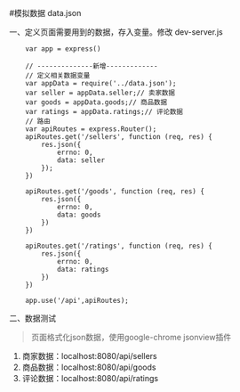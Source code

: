 #模拟数据 data.json

一、定义页面需要用到的数据，存入变量。修改 dev-server.js

        var app = express()
        
        // --------------新增-------------
        // 定义相关数据变量
        var appData = require('../data.json');
        var seller = appData.seller;// 卖家数据
        var goods = appData.goods;// 商品数据
        var ratings = appData.ratings;// 评论数据
        // 路由
        var apiRoutes = express.Router();
        apiRoutes.get('/sellers', function (req, res) {
            res.json({
                errno: 0,
                data: seller
            });
        })
        
        apiRoutes.get('/goods', function (req, res) {
            res.json({
                errno: 0,
                data: goods
            })
        })
        
        apiRoutes.get('/ratings', function (req, res) {
            res.json({
                errno: 0,
                data: ratings
            })
        })
        
        app.use('/api',apiRoutes);

二、数据测试
> 页面格式化json数据，使用google-chrome jsonview插件

1. 商家数据：localhost:8080/api/sellers
2. 商品数据：localhost:8080/api/goods
3. 评论数据：localhost:8080/api/ratings

